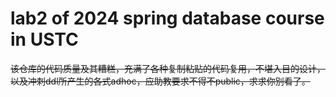 # lab2 of 2024 spring database course in USTC

~~该仓库的代码质量及其糟糕，充满了各种复制粘贴的代码复用，不堪入目的设计，以及冲刺ddl所产生的各式adhoc，应助教要求不得不public，求求你别看了。~~